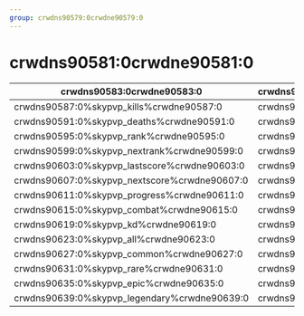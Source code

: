```yaml
---
group: crwdns90579:0crwdne90579:0
---
```


# crwdns90581:0crwdne90581:0

| crwdns90583:0crwdne90583:0                   | crwdns90585:0crwdne90585:0 |
| -------------------------------------------- | -------------------------- |
| crwdns90587:0%skypvp_kills%crwdne90587:0     | crwdns90589:0crwdne90589:0 |
| crwdns90591:0%skypvp_deaths%crwdne90591:0    | crwdns90593:0crwdne90593:0 |
| crwdns90595:0%skypvp_rank%crwdne90595:0      | crwdns90597:0crwdne90597:0 |
| crwdns90599:0%skypvp_nextrank%crwdne90599:0  | crwdns90601:0crwdne90601:0 |
| crwdns90603:0%skypvp_lastscore%crwdne90603:0 | crwdns90605:0crwdne90605:0 |
| crwdns90607:0%skypvp_nextscore%crwdne90607:0 | crwdns90609:0crwdne90609:0 |
| crwdns90611:0%skypvp_progress%crwdne90611:0  | crwdns90613:0crwdne90613:0 |
| crwdns90615:0%skypvp_combat%crwdne90615:0    | crwdns90617:0crwdne90617:0 |
| crwdns90619:0%skypvp_kd%crwdne90619:0        | crwdns90621:0crwdne90621:0 |
| crwdns90623:0%skypvp_all%crwdne90623:0       | crwdns90625:0crwdne90625:0 |
| crwdns90627:0%skypvp_common%crwdne90627:0    | crwdns90629:0crwdne90629:0 |
| crwdns90631:0%skypvp_rare%crwdne90631:0      | crwdns90633:0crwdne90633:0 |
| crwdns90635:0%skypvp_epic%crwdne90635:0      | crwdns90637:0crwdne90637:0 |
| crwdns90639:0%skypvp_legendary%crwdne90639:0 | crwdns90641:0crwdne90641:0 |
